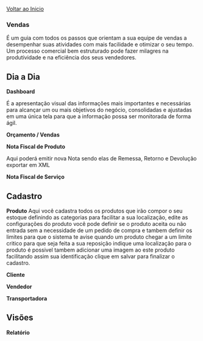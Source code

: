 [Voltar ao Inicio](../../)

 ### Vendas
 É um guia com todos os passos que orientam a sua equipe de vendas a desempenhar suas atividades com mais facilidade e otimizar o seu tempo. Um processo comercial bem estruturado pode fazer milagres na produtividade e na eficiência dos seus vendedores.

## Dia a Dia
 **Dashboard**

 É a apresentação visual das informações mais importantes e necessárias para alcançar um ou mais objetivos do negócio, consolidadas e ajustadas em uma única tela para que a informação possa ser monitorada de forma ágil.

 **Orçamento / Vendas**

 **Nota Fiscal de Produto**

 Aqui poderá emitir nova Nota sendo elas de Remessa, Retorno e Devolução exportar em XML

 **Nota Fiscal de Serviço**

## Cadastro
 **Produto**
Aqui você cadastra todos os produtos que irão compor o seu estoque definindo as categorias para facilitar a sua localização, edite as configurações do produto você pode definir se o produto aceita ou não entrada sem a necessidade de um pedido de compra e tambem definir os limites para que o sistema te avise quando um produto chegar a um limite critico para que seja feita a sua reposição indique uma localização para o produto é possivel tambem adicionar uma imagem ao este produto facilitando assim sua identificação clique em salvar para finalizar o cadastro.

 **Cliente**

 **Vendedor**

 **Transportadora**

 ## Visões
  **Relatório**

